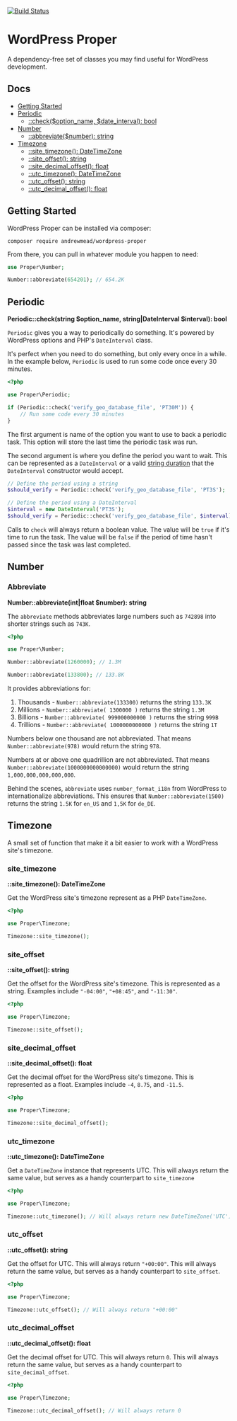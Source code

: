 [![Build Status](https://app.travis-ci.com/andrewjmead/wordpress-proper.svg?branch=main)](https://app.travis-ci.com/andrewjmead/wordpress-proper)

# WordPress Proper

A dependency-free set of classes you may find useful for WordPress development.

## Docs

* [Getting Started](#getting-started)
* [Periodic](#periodic)
  * [::check($option_name, $date_interval): bool](#periodic)
* [Number](#number)
  * [::abbreviate($number): string](#abbreviate)
* [Timezone](#timezone)
  * [::site_timezone(): DateTimeZone](#site_timezone)
  * [::site_offset(): string](#site_offset)
  * [::site_decimal_offset(): float](#site_decimal_offset)
  * [::utc_timezone(): DateTimeZone](#utc_timezone)
  * [::utc_offset(): string](#utc_offset)
  * [::utc_decimal_offset(): float](#utc_decimal_offset)

## Getting Started

WordPress Proper can be installed via composer:

```
composer require andrewmead/wordpress-proper
```

From there, you can pull in whatever module you happen to need:

```php
use Proper\Number;

Number::abbreviate(654201); // 654.2K
```

## Periodic

**Periodic::check(string $option_name, string|DateInterval $interval): bool**

`Periodic` gives you a way to periodically do something. It's powered by WordPress options and PHP's `DateInterval` class.

It's perfect when you need to do something, but only every once in a while. In the example below, `Periodic` is used to run some code once every 30 minutes.

```php
<?php

use Proper\Periodic;

if (Periodic::check('verify_geo_database_file', 'PT30M')) {
    // Run some code every 30 minutes
}
```

The first argument is name of the option you want to use to back a periodic task. This option will store the last time the periodic task was run.

The second argument is where you define the period you want to wait. This can be represented as a `DateInterval` or a valid [string duration](https://www.php.net/manual/en/dateinterval.construct.php#refsect1-dateinterval.construct-parameters) that the `DateInterval` constructor would accept.

```php
// Define the period using a string
$should_verify = Periodic::check('verify_geo_database_file', 'PT3S');

// Define the period using a DateInterval
$interval = new DateInterval('PT3S');
$should_verify = Periodic::check('verify_geo_database_file', $interval);
```

Calls to `check` will always return a boolean value. The value will be `true` if it's time to run the task. The value will be `false` if the period of time hasn't passed since the task was last completed. 

## Number

### Abbreviate

**Number::abbreviate(int|float $number): string**

The `abbreviate` methods abbreviates large numbers such as `742898` into shorter strings such as `743K`.

```php
<?php

use Proper\Number;

Number::abbreviate(1260000); // 1.3M

Number::abbreviate(133800); // 133.8K
```

It provides abbreviations for:

1. Thousands - `Number::abbreviate(133300)` returns the string `133.3K`
2. Millions - `Number::abbreviate( 1300000 )` returns the string `1.3M`
3. Billions - `Number::abbreviate( 999000000000 )` returns the string `999B`
4. Trillions - `Number::abbreviate( 1000000000000 )` returns the string `1T`

Numbers below one thousand are not abbreviated. That means `Number::abbreviate(978)` would return the string `978`.

Numbers at or above one quadrillion are not abbreviated. That means `Number::abbreviate(1000000000000000)` would return the string `1,000,000,000,000,000`.

Behind the scenes, `abbreviate` uses `number_format_i18n` from WordPress to internationalize abbreviations. This ensures that `Number::abbreviate(1500)` returns the string `1.5K` for `en_US` and `1,5K` for `de_DE`.

## Timezone

A small set of function that make it a bit easier to work with a WordPress site's timezone.

### site_timezone

**::site_timezone(): DateTimeZone**

Get the WordPress site's timezone represent as a PHP `DateTimeZone`.

```php
<?php

use Proper\Timezone;

Timezone::site_timezone();
```

### site_offset

**::site_offset(): string**

Get the offset for the WordPress site's timezone. This is represented as a string. Examples include `"-04:00"`, `"+08:45"`, and `"-11:30"`.

```php
<?php

use Proper\Timezone;

Timezone::site_offset();
```

### site_decimal_offset

**::site_decimal_offset(): float**

Get the decimal offset for the WordPress site's timezone. This is represented as a float. Examples include `-4`, `8.75`, and `-11.5`.

```php
<?php

use Proper\Timezone;

Timezone::site_decimal_offset();
```

### utc_timezone

**::utc_timezone(): DateTimeZone**

Get a `DateTimeZone` instance that represents UTC. This will always return the same value, but serves as a handy counterpart to `site_timezone` 

```php
<?php

use Proper\Timezone;

Timezone::utc_timezone(); // Will always return new DateTimeZone('UTC');
```

### utc_offset

**::utc_offset(): string**

Get the offset for UTC. This will always return `"+00:00"`. This will always return the same value, but serves as a handy counterpart to `site_offset`.

```php
<?php

use Proper\Timezone;

Timezone::utc_offset(); // Will always return "+00:00"
```

### utc_decimal_offset

**::utc_decimal_offset(): float**

Get the decimal offset for UTC. This will always return `0`. This will always return the same value, but serves as a handy counterpart to `site_decimal_offset`.

```php
<?php

use Proper\Timezone;

Timezone::utc_decimal_offset(); // Will always return 0
```